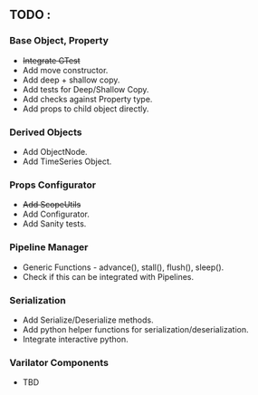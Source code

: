 ## TODO : 
### Base Object, Property
- ~~Integrate GTest~~
- Add move constructor.
- Add deep + shallow copy.
- Add tests for Deep/Shallow Copy.
- Add checks against Property type.
- Add props to child object directly. 

### Derived Objects
- Add ObjectNode.
- Add TimeSeries Object.

### Props Configurator
- ~~Add ScopeUtils~~
- Add Configurator.
- Add Sanity tests.

### Pipeline Manager
- Generic Functions - advance(), stall(), flush(), sleep().
- Check if this can be integrated with Pipelines.

### Serialization
- Add Serialize/Deserialize methods.
- Add python helper functions for serialization/deserialization.
- Integrate interactive python.

### Varilator Components
- TBD